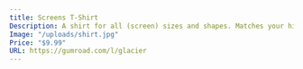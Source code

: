 ```yaml
---
title: Screens T-Shirt
Description: A shirt for all (screen) sizes and shapes. Matches your hipster chinos.
Image: "/uploads/shirt.jpg"
Price: "$9.99"
URL: https://gumroad.com/l/glacier
---
```


